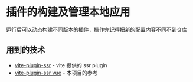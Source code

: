 # 插件的构建及管理本地应用

运行后可以动态构建不同版本的插件，操作完记得把新的配置内容不同不到仓库

## 用到的技术

- [vite-plugin-ssr](https://github.dev/brillout/vite-plugin-ssr) - vite 提供的 ssr plugin
- [vite-plugin-ssr vue](https://vite-plugin-ssr.com/vue-tour) - 本项目的参考
